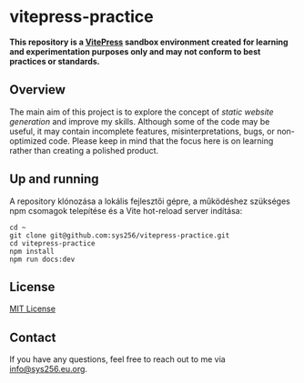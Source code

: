 # vitepress-practice

**This repository is a [VitePress](https://vitepress.dev) sandbox environment created for learning and experimentation purposes only and may not conform to best practices or standards.**

## Overview

The main aim of this project is to explore the concept of _static website generation_ and improve my skills. Although some of the code may be useful, it may contain incomplete features, misinterpretations, bugs, or non-optimized code. Please keep in mind that the focus here is on learning rather than creating a polished product.

## Up and running

A repository klónozása a lokális fejlesztői gépre, a működéshez szükséges npm csomagok telepítése és a Vite hot-reload server indítása:

```console
cd ~
git clone git@github.com:sys256/vitepress-practice.git
cd vitepress-practice
npm install
npm run docs:dev
```

## License

[MIT License](https://github.com/sys256/vitepress-practice/blob/main/LICENSE)

## Contact

If you have any questions, feel free to reach out to me via [info@sys256.eu.org](mailto:info@sys256.eu.org).

